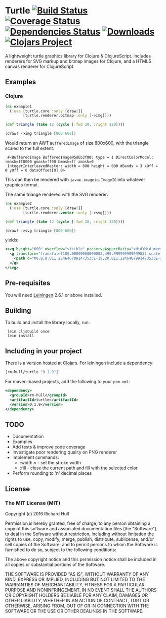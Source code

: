 # Turtle  [![Build Status](https://secure.travis-ci.org/rm-hull/turtle.svg)](http://travis-ci.org/rm-hull/turtle) [![Coverage Status](https://coveralls.io/repos/rm-hull/turtle/badge.svg?branch=master)](https://coveralls.io/r/rm-hull/turtle?branch=master) [![Dependencies Status](https://jarkeeper.com/rm-hull/turtle/status.svg)](https://jarkeeper.com/rm-hull/turtle) [![Downloads](https://jarkeeper.com/rm-hull/turtle/downloads.svg)](https://jarkeeper.com/rm-hull/turtle) [![Clojars Project](https://img.shields.io/clojars/v/rm-hull/turtle.svg)](https://clojars.org/rm-hull/turtle)

A lightweight turtle graphics library for Clojure &amp; ClojureScript.
Includes renderers for SVG markup and bitmap images for Clojure, and a
HTML5 canvas renderer for ClojureScript.

## Examples

### Clojure

```clojure
(ns example1
  (:use [turtle.core :only [draw!]]
        [turtle.renderer.bitmap :only [->img]]))

(def triangle (take 12 (cycle [:fwd 20, :right 120])))

(draw! ->img triangle [800 600])
```

Would return an AWT `BufferedImage` of size 800x600, with the triangle scaled
to the full extent:

     #<BufferedImage BufferedImage@5d6b3f00: type = 1 DirectColorModel: rmask=ff0000 gmask=ff00 bmask=ff amask=0
     IntegerInterleavedRaster: width = 800 height = 600 #Bands = 3 xOff = 0 yOff = 0 dataOffset[0] 0>

This can then be rendered with `javax.imageio.ImageIO` into whatever graphics format.

The same triange rendered with the SVG renderer:

```clojure
(ns example2
  (:use [turtle.core :only [draw!]]
        [turtle.renderer.vector :only [->svg]]))

(def triangle (take 12 (cycle [:fwd 20, :right 120])))

(draw! ->svg triangle [800 600])
```

yields:

```xml
<svg height="600" overflow="visible" preserveAspectRatio="xMidYMid meet" version="1.0" width="800" xmlns:xlink="http://www.w3.org/1999/xlink" xmlns="http://www.w3.org/2000/svg" zoomAndPan="magnify">
  <g transform="translate(100.00000000000003,499.99999999999983) scale(19.999999999999993,-19.999999999999993)">
    <path d="M0.0,0.0L1.2246467991473533E-15,20.0L1.2246467991473533E-15,20.0L17.320508075688767,9.999999999999991L17.320508075688767,9.999999999999991L-3.552713678800501E-15,-1.0658141036401503E-14L-3.552713678800501E-15,-1.0658141036401503E-14" style="fill:none;stroke-width:3;stroke:red;" />
  </g>
</svg>
```

## Pre-requisites

You will need [Leiningen][1] 2.6.1 or above installed.

## Building

To build and install the library locally, run:

     lein cljsbuild once
     lein install

## Including in your project

There is a version hosted at [Clojars][2]. For leiningen include a dependency:

```clojure
[rm-hull/turtle "0.1.9"]
```

For maven-based projects, add the following to your `pom.xml`:

```xml
<dependency>
  <groupId>rm-hull</groupId>
  <artifactId>turtle</artifactId>
  <version>0.1.9</version>
</dependency>
```


## TODO

* Documentation
* Examples
* Add tests & improve code coverage
* Investigate poor rendering quality on PNG renderer
* Implement commands:
    - :width _n_ - set the stroke width
    - :fill - close the current path and fill with the selected color
* Perform rounding to 'n' decimal places

[1]: https://github.com/technomancy/leiningen
[2]: https://clojars.org/rm-hull/turtle

## License

### The MIT License (MIT)

Copyright (c) 2016 Richard Hull

Permission is hereby granted, free of charge, to any person obtaining a copy of
this software and associated documentation files (the "Software"), to deal in
the Software without restriction, including without limitation the rights to
use, copy, modify, merge, publish, distribute, sublicense, and/or sell copies of
the Software, and to permit persons to whom the Software is furnished to do so,
subject to the following conditions:

The above copyright notice and this permission notice shall be included in all
copies or substantial portions of the Software.

THE SOFTWARE IS PROVIDED "AS IS", WITHOUT WARRANTY OF ANY KIND, EXPRESS OR
IMPLIED, INCLUDING BUT NOT LIMITED TO THE WARRANTIES OF MERCHANTABILITY, FITNESS
FOR A PARTICULAR PURPOSE AND NONINFRINGEMENT. IN NO EVENT SHALL THE AUTHORS OR
COPYRIGHT HOLDERS BE LIABLE FOR ANY CLAIM, DAMAGES OR OTHER LIABILITY, WHETHER
IN AN ACTION OF CONTRACT, TORT OR OTHERWISE, ARISING FROM, OUT OF OR IN
CONNECTION WITH THE SOFTWARE OR THE USE OR OTHER DEALINGS IN THE SOFTWARE.

